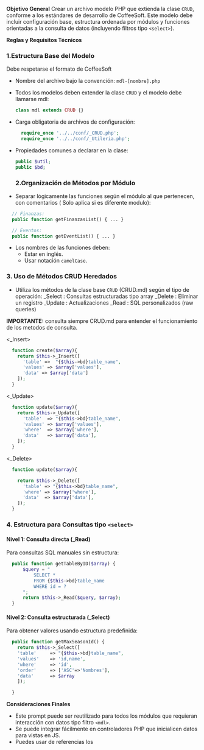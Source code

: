**Objetivo General**
Crear un archivo modelo PHP que extienda la clase `CRUD`, conforme a los estándares de desarrollo de CoffeeSoft. Este modelo debe incluir configuración base, estructura ordenada por módulos y funciones orientadas a la consulta de datos (incluyendo filtros tipo `<select>`).

**Reglas y Requisitos Técnicos**

### 1.Estructura Base del Modelo
Debe respetarse el formato de CoffeeSoft
- Nombre del archivo bajo la convención:
  `mdl-[nombre].php`

- Todos los modelos deben extender la clase `CRUD` y el modelo debe llamarse mdl:
  ```php
  class mdl extends CRUD {}
  ```
- Carga obligatoria de archivos de configuración:

  ```php
    require_once '../../conf/_CRUD.php';
    require_once '../../conf/_Utileria.php';

  ```

- Propiedades comunes a declarar en la clase:
  ```php
  public $util;
  public $bd;
  ```

  ### 2.Organización de Métodos por Módulo
-  Separar lógicamente las funciones según el módulo al que pertenecen, con comentarios ( Solo aplica si es diferente modulo):

```php
  // Finanzas:
  public function getFinanzasList() { ... }

  // Eventos:
  public function getEventList() { ... }
  ```

- Los nombres de las funciones deben:
  - Estar en inglés.
  - Usar notación `camelCase`.


### 3. Uso de Métodos CRUD Heredados

- Utiliza los métodos de la clase base `CRUD` (CRUD.md) según el tipo de operación:
  _Select : Consultas estructuradas tipo array
  _Delete : Eliminar un registro
  _Update : Actualizaciones
  _Read   : SQL personalizados (raw queries)

**IMPORTANTE:** consulta siempre CRUD.md para entender el funcionamiento de los metodos de consulta.

  <_Insert>
  ```php
    function create($array){
      return $this->_Insert([
        'table' =>  "{$this->bd}table_name",
        'values' => $array['values'],
        'data' => $array['data']
      ]);
    }
  ```

  <_Update>

```php
  function update($array){
    return $this->_Update([
      'table'  => "{$this->bd}table_name",
      'values' => $array['values'],
      'where'  => $array['where'],
      'data'   => $array['data'],
    ]);
  }
```

<_Delete>

```php
  function update($array){

    return $this->_Delete([
      'table' => "{$this->bd}table_name",
      'where' => $array['where'],
      'data'  => $array['data'],
    ]);
  }
```

### 4. Estructura para Consultas tipo `<select>`

  ####  Nivel 1: Consulta directa (_Read)

  Para consultas SQL manuales sin estructura:

  ```php
    public function getTableByID($array) {
        $query = "
            SELECT *
            FROM {$this->bd}table_name
            WHERE id = ?
        ";
        return $this->_Read($query, $array);
    }
  ```
  #### Nivel 2: Consulta estructurada (_Select)

  Para obtener valores usando estructura predefinida:

  ```php
    public function getMaxSeasonId() {
      return $this->_Select([
      'table'     => "{$this->bd}table_name",
      'values'    => 'id,name',
      'where'     => 'id',
      'order'     => ['ASC'=>'Nombres'],
      'data'      => $array
      ]);

    }
  ```

**Consideraciones Finales**
- Este prompt puede ser reutilizado para todos los módulos que requieran interacción con datos tipo filtro `<mdl>`.
- Se puede integrar fácilmente en controladores PHP que inicialicen datos para vistas en JS.
- Puedes usar de referencias los <pivotes>



